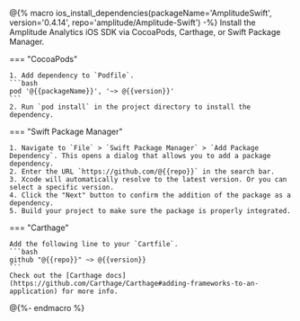 @{% macro ios_install_dependencies(packageName='AmplitudeSwift', version='0.4.14', repo='amplitude/Amplitude-Swift') -%}
Install the Amplitude Analytics iOS SDK via CocoaPods, Carthage, or Swift Package Manager. 

=== "CocoaPods"

    1. Add dependency to `Podfile`. 
    ```bash
    pod '@{{packageName}}', '~> @{{version}}'
    ```
    2. Run `pod install` in the project directory to install the dependency. 

=== "Swift Package Manager"

    1. Navigate to `File` > `Swift Package Manager` > `Add Package Dependency`. This opens a dialog that allows you to add a package dependency. 
    2. Enter the URL `https://github.com/@{{repo}}` in the search bar. 
    3. Xcode will automatically resolve to the latest version. Or you can select a specific version. 
    4. Click the "Next" button to confirm the addition of the package as a dependency. 
    5. Build your project to make sure the package is properly integrated.

=== "Carthage"

    Add the following line to your `Cartfile`.
    ```bash
    github "@{{repo}}" ~> @{{version}}
    ```
    Check out the [Carthage docs](https://github.com/Carthage/Carthage#adding-frameworks-to-an-application) for more info.

@{%- endmacro %}
